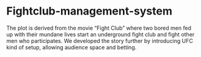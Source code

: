 # Fightclub-management-system
The plot is derived from the movie “Fight Club” where two bored men fed up with their mundane lives start an underground fight club and fight other men who participates. We developed the story further by introducing UFC kind of setup, allowing audience space and betting.
